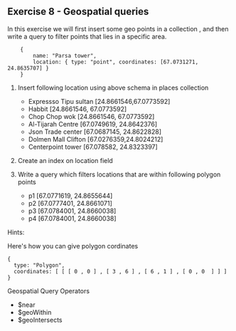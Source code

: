 ## Exercise 8 - Geospatial queries

In this exercise we will first insert some  geo points in a collection , and then write a query to filter points that lies in a specific area.


```
    {
        name: "Parsa tower",
        location: { type: "point", coordinates: [67.0731271, 24.8635707] }
    }
```


1. Insert following location using above schema in places collection

    - Expressso Tipu sultan [24.8661546,67.0773592]
    - Habbit [24.8661546, 67.0773592]
    - Chop Chop wok [24.8661546, 67.0773592]
    - Al-Tijarah Centre [67.0749619, 24.8642376]
    - Json Trade center [67.0687145, 24.8622828]
    - Dolmen Mall Clifton [67.0276359,24.8024212]
    - Centerpoint tower [67.078582, 24.8323397]

2. Create an index on location field

3. Write a query which filters locations that are within following polygon points

    -   p1 [67.0771619, 24.8655644]
    -   p2 [67.0777401, 24.8661071]
    -   p3 [67.0784001, 24.8660038]
    -   p4 [67.0784001, 24.8660038]


Hints:

Here's how you can give polygon cordinates

```
{
  type: "Polygon",
  coordinates: [ [ [ 0 , 0 ] , [ 3 , 6 ] , [ 6 , 1 ] , [ 0 , 0  ] ] ]
}

```

Geospatial Query Operators

   -   $near
   -   $geoWithin
   -   $geoIntersects
